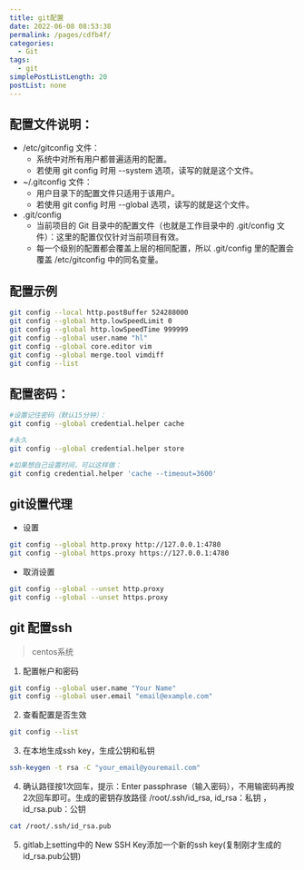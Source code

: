 ```yaml
---
title: git配置
date: 2022-06-08 08:53:38
permalink: /pages/cdfb4f/
categories: 
  - Git
tags: 
  - git
simplePostListLength: 20
postList: none
---
```

## 配置文件说明：

- /etc/gitconfig 文件：
  - 系统中对所有用户都普遍适用的配置。
  - 若使用 git config 时用 --system 选项，读写的就是这个文件。
- ~/.gitconfig 文件：
  - 用户目录下的配置文件只适用于该用户。
  - 若使用 git config 时用 --global 选项，读写的就是这个文件。
- .git/config
  - 当前项目的 Git 目录中的配置文件（也就是工作目录中的 .git/config 文件）：这里的配置仅仅针对当前项目有效。
  - 每一个级别的配置都会覆盖上层的相同配置，所以 .git/config 里的配置会覆盖 /etc/gitconfig 中的同名变量。

## 配置示例

```bash
git config --local http.postBuffer 524288000
git config --global http.lowSpeedLimit 0
git config --global http.lowSpeedTime 999999
git config --global user.name "hl"
git config --global core.editor vim
git config --global merge.tool vimdiff
git config --list

```

## 配置密码：

```bash
#设置记住密码（默认15分钟）：
git config --global credential.helper cache

#永久
git config --global credential.helper store

#如果想自己设置时间，可以这样做：
git config credential.helper 'cache --timeout=3600'
```



## git设置代理

- 设置

```bash
git config --global http.proxy http://127.0.0.1:4780
git config --global https.proxy https://127.0.0.1:4780
```

- 取消设置

```bash
git config --global --unset http.proxy
git config --global --unset https.proxy
```



## git 配置ssh

> centos系统

1. 配置帐户和密码

```bash
git config --global user.name "Your Name"
git config --global user.email "email@example.com"
```

2. 查看配置是否生效

```bash
git config --list
```

3. 在本地生成ssh key，生成公钥和私钥

```bash
ssh-keygen -t rsa -C "your_email@youremail.com"
```

4. 确认路径按1次回车，提示：Enter passphrase（输入密码），不用输密码再按2次回车即可。生成的密钥存放路径 /root/.ssh/id_rsa, id_rsa：私钥 ，id_rsa.pub：公钥

```bash
cat /root/.ssh/id_rsa.pub
```

5. gitlab上setting中的 New SSH Key添加一个新的ssh key(复制刚才生成的id_rsa.pub公钥)